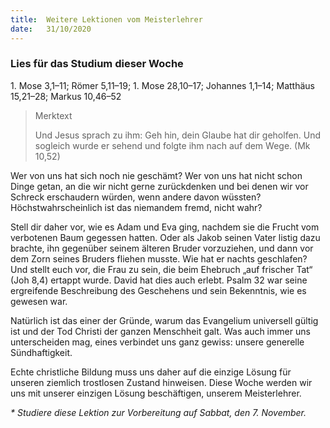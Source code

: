 ```yaml
---
title:  Weitere Lektionen vom Meisterlehrer
date:   31/10/2020
---
```


### Lies für das Studium dieser Woche
1\. Mose 3,1–11; Römer 5,11–19; 1\. Mose 28,10–17; Johannes 1,1–14; Matthäus 15,21–28; Markus 10,46–52

> <p>Merktext</p>
> Und Jesus sprach zu ihm: Geh hin, dein Glaube hat dir geholfen. Und sogleich wurde er sehend und folgte ihm nach auf dem Wege. (Mk 10,52)

Wer von uns hat sich noch nie geschämt? Wer von uns hat nicht schon Dinge getan, an die wir nicht gerne zurückdenken und bei denen wir vor Schreck erschaudern würden, wenn andere davon wüssten? Höchstwahrscheinlich ist das niemandem fremd, nicht wahr?

Stell dir daher vor, wie es Adam und Eva ging, nachdem sie die Frucht vom verbotenen Baum gegessen hatten. Oder als Jakob seinen Vater listig dazu brachte, ihn gegenüber seinem älteren Bruder vorzuziehen, und dann vor dem Zorn seines Bruders fliehen musste. Wie hat er nachts geschlafen? Und stellt euch vor, die Frau zu sein, die beim Ehebruch „auf frischer Tat“ (Joh 8,4) ertappt wurde. David hat dies auch erlebt. Psalm 32 war seine ergreifende Beschreibung des Geschehens und sein Bekenntnis, wie es gewesen war.

Natürlich ist das einer der Gründe, warum das Evangelium universell gültig ist und der Tod Christi der ganzen Menschheit galt. Was auch immer uns unterscheiden mag, eines verbindet uns ganz gewiss: unsere generelle Sündhaftigkeit.

Echte christliche Bildung muss uns daher auf die einzige Lösung für unseren ziemlich trostlosen Zustand hinweisen. Diese Woche werden wir uns mit unserer einzigen Lösung beschäftigen, unserem Meisterlehrer.

_* Studiere diese Lektion zur Vorbereitung auf Sabbat, den 7. November._